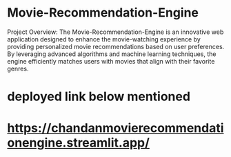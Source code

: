 ﻿# Movie-Recommendation-Engine

Project Overview:
The Movie-Recommendation-Engine is an innovative web application designed to enhance the movie-watching experience by providing personalized movie recommendations based on user preferences. By leveraging advanced algorithms and machine learning techniques, the engine efficiently matches users with movies that align with their favorite genres.
# deployed link below mentioned 
# https://chandanmovierecommendationengine.streamlit.app/
